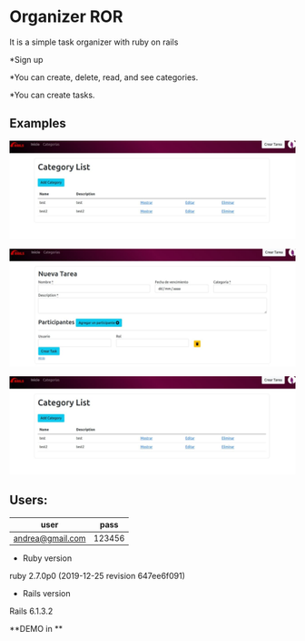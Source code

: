 # Organizer **ROR**

It is a simple task organizer with ruby on rails

*Sign up

*You can create, delete, read, and see categories.

*You can create tasks.

## Examples
![screenshot App 1](https://github.com/andreablass/Organizer/blob/510540e93d0f806f18c7541bd8bafe09b0ea5206/app/assets/images/example1.png)

![screenshot App 1](https://github.com/andreablass/Organizer/blob/510540e93d0f806f18c7541bd8bafe09b0ea5206/app/assets/images/example2.jpg)

![screenshot App 1](https://github.com/andreablass/Organizer/blob/510540e93d0f806f18c7541bd8bafe09b0ea5206/app/assets/images/example3.jpg)

## Users:
|user|pass|
|---|---|
|andrea@gmail.com|123456|


* Ruby version

ruby 2.7.0p0 (2019-12-25 revision 647ee6f091) 

* Rails version

Rails 6.1.3.2


**DEMO in  **
